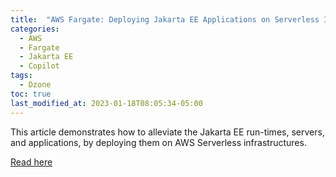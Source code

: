 ```yaml
---
title:  "AWS Fargate: Deploying Jakarta EE Applications on Serverless Infrastructures"
categories: 
  - AWS
  - Fargate
  - Jakarta EE
  - Copilot
tags:
  - Dzone
toc: true
last_modified_at: 2023-01-18T08:05:34-05:00
---
```


This article demonstrates how to alleviate the Jakarta EE run-times, servers, and applications, by deploying them on AWS Serverless infrastructures.

[Read here](https://dzone.com/articles/aws-deploying-jakarta-ee-applications-on-fargate)
